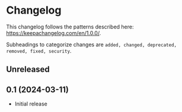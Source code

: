 <!-- MD024 - We want repeated headings in a changelog file -->
<!-- markdownlint-disable-file MD024 -->

# Changelog

This changelog follows the patterns described here: <https://keepachangelog.com/en/1.0.0/>.

Subheadings to categorize changes are `added, changed, deprecated, removed, fixed, security`.

## Unreleased

## 0.1 (2024-03-11)

- Initial release
